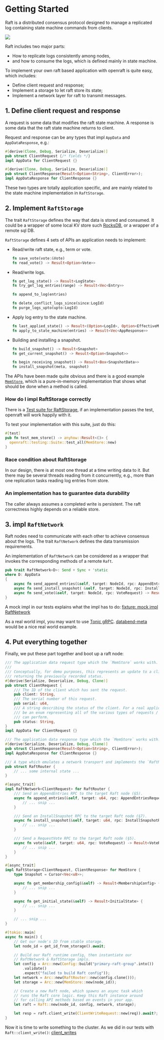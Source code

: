 # Getting Started

Raft is a distributed consensus protocol designed to manage a replicated log containing state machine commands from clients.

<p>
    <img style="max-width:600px;" src="./images/raft-overview.png"/>
</p>

Raft includes two major parts:

- How to replicate logs consistently among nodes,
- and how to consume the logs, which is defined mainly in state machine.

To implement your own raft based application with openraft is quite easy, which
includes:

- Define client request and response;
- Implement a storage to let raft store its state;
- Implement a network layer for raft to transmit messages.

## 1. Define client request and response

A request is some data that modifies the raft state machine.
A response is some data that the raft state machine returns to client.

Request and response can be any types that impl `AppData` and `AppDataResponse`,
e.g.:

```rust
#[derive(Clone, Debug, Serialize, Deserialize)]
pub struct ClientRequest {/* fields */}
impl AppData for ClientRequest {}

#[derive(Clone, Debug, Serialize, Deserialize)]
pub struct ClientResponse(Result<Option<String>, ClientError>);
impl AppDataResponse for ClientResponse {}
```

These two types are totally application specific, and are mainly related to the
state machine implementation in `RaftStorage`.


## 2. Implement `RaftStorage`

The trait `RaftStorage` defines the way that data is stored and consumed.
It could be a wrapper of some local KV store such [RocksDB](https://docs.rs/rocksdb/latest/rocksdb/),
or a wrapper of a remote sql DB.

`RaftStorage` defines 4 sets of APIs an application needs to implement:

- Read/write raft state, e.g., term or vote.
    ```rust
    fn save_vote(vote:&Vote)
    fn read_vote() -> Result<Option<Vote>>
    ```

- Read/write logs.
    ```rust
    fn get_log_state() -> Result<LogState>
    fn try_get_log_entries(range) -> Result<Vec<Entry>>

    fn append_to_log(entries)

    fn delete_conflict_logs_since(since:LogId)
    fn purge_logs_upto(upto:LogId)
    ```

- Apply log entry to the state machine.
    ```rust
    fn last_applied_state() -> Result<(Option<LogId>, Option<EffectiveMembership>)>
    fn apply_to_state_machine(entries) -> Result<Vec<AppResponse>>
    ```

- Building and installing a snapshot.
    ```rust
    fn build_snapshot() -> Result<Snapshot>
    fn get_current_snapshot() -> Result<Option<Snapshot>>

    fn begin_receiving_snapshot() -> Result<Box<SnapshotData>>
    fn install_snapshot(meta, snapshot)
    ```

The APIs have been made quite obvious and there is a good example
[`MemStore`](https://github.com/datafuselabs/openraft/blob/main/memstore/src/lib.rs),
which is a pure-in-memory implementation that shows what should be done when a
method is called.


### How do I impl RaftStorage correctly

There is a [Test suite for RaftStorage](https://github.com/datafuselabs/openraft/blob/main/memstore/src/test.rs),
if an implementation passes the test, openraft will work happily with it.

To test your implementation with this suite, just do this:

```rust
#[test]
pub fn test_mem_store() -> anyhow::Result<()> {
  openraft::testing::Suite::test_all(MemStore::new)
}
```

### Race condition about RaftStorage

In our design, there is at most one thread at a time writing data to it.
But there may be several threads reading from it concurrently,
e.g., more than one replication tasks reading log entries from store.


### An implementation has to guarantee data durability

The caller always assumes a completed write is persistent.
The raft correctness highly depends on a reliable store.


## 3. impl `RaftNetwork`

Raft nodes need to communicate with each other to achieve consensus about the
logs.
The trait `RaftNetwork` defines the data transmission requirements.

An implementation of `RaftNetwork` can be considered as a wrapper that invokes the
corresponding methods of a remote `Raft`.

```rust
pub trait RaftNetwork<D>: Send + Sync + 'static
where D: AppData
{
    async fn send_append_entries(&self, target: NodeId, rpc: AppendEntriesRequest<D>) -> Result<AppendEntriesResponse>;
    async fn send_install_snapshot( &self, target: NodeId, rpc: InstallSnapshotRequest,) -> Result<InstallSnapshotResponse>;
    async fn send_vote(&self, target: NodeId, rpc: VoteRequest) -> Result<VoteResponse>;
}
```

A mock impl in our tests explains what the impl has to do:
[fixture: mock impl RaftNetwork](https://github.com/datafuselabs/openraft/blob/main/openraft/tests/fixtures/mod.rs)


As a real world impl, you may want to use [Tonic gRPC](https://github.com/hyperium/tonic).
[databend-meta](https://github.com/datafuselabs/databend/blob/6603392a958ba8593b1f4b01410bebedd484c6a9/metasrv/src/network.rs#L89) would be a nice real world example.


## 4. Put everything together

Finally, we put these part together and boot up a raft node:

```rust
/// The application data request type which the `MemStore` works with.
///
/// Conceptually, for demo purposes, this represents an update to a client's status info,
/// returning the previously recorded status.
#[derive(Serialize, Deserialize, Debug, Clone)]
pub struct ClientRequest {
    /// The ID of the client which has sent the request.
    pub client: String,
    /// The serial number of this request.
    pub serial: u64,
    /// A string describing the status of the client. For a real application, this should probably
    /// be an enum representing all of the various types of requests / operations which a client
    /// can perform.
    pub status: String,
}
impl AppData for ClientRequest {}

/// The application data response type which the `MemStore` works with.
#[derive(Serialize, Deserialize, Debug, Clone)]
pub struct ClientResponse(Result<Option<String>, ClientError>);
impl AppDataResponse for ClientResponse {}

/// A type which emulates a network transport and implements the `RaftNetwork` trait.
pub struct RaftRouter {
    // ... some internal state ...
}

#[async_trait]
impl RaftNetwork<ClientRequest> for RaftRouter {
    /// Send an AppendEntries RPC to the target Raft node (§5).
    async fn append_entries(&self, target: u64, rpc: AppendEntriesRequest<ClientRequest>) -> Result<AppendEntriesResponse> {
        // ... snip ...
    }

    /// Send an InstallSnapshot RPC to the target Raft node (§7).
    async fn install_snapshot(&self, target: u64, rpc: InstallSnapshotRequest) -> Result<InstallSnapshotResponse> {
        // ... snip ...
    }

    /// Send a RequestVote RPC to the target Raft node (§5).
    async fn vote(&self, target: u64, rpc: VoteRequest) -> Result<VoteResponse> {
        // ... snip ...
    }
}

#[async_trait]
impl RaftStorage<ClientRequest, ClientResponse> for MemStore {
    type Snapshot = Cursor<Vec<u8>>;

    async fn get_membership_config(&self) -> Result<MembershipConfig> {
        // ... snip ...
    }

    async fn get_initial_state(&self) -> Result<InitialState> {
        // ... snip ...
    }

    // ... snip ...
}

#[tokio::main]
async fn main() {
    // Get our node's ID from stable storage.
    let node_id = get_id_from_storage().await;

    // Build our Raft runtime config, then instantiate our
    // RaftNetwork & RaftStorage impls.
    let config = Arc::new(Config::build("primary-raft-group".into())
        .validate()
        .expect("failed to build Raft config"));
    let network = Arc::new(RaftRouter::new(config.clone()));
    let storage = Arc::new(MemStore::new(node_id));

    // Create a new Raft node, which spawns an async task which
    // runs the Raft core logic. Keep this Raft instance around
    // for calling API methods based on events in your app.
    let raft = Raft::new(node_id, config, network, storage);

    let resp = raft.client_write(ClientWriteRequest::new(req)).await?;
}

```

Now it is time to write something to the cluster.
As we did in our tests with `Raft::client_write()`:
[client_writes](https://github.com/datafuselabs/openraft/blob/main/openraft/tests/client_writes.rs)

